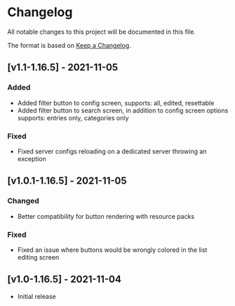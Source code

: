# Changelog
All notable changes to this project will be documented in this file.

The format is based on [Keep a Changelog].

## [v1.1-1.16.5] - 2021-11-05
### Added
- Added filter button to config screen, supports: all, edited, resettable
- Added filter button to search screen, in addition to config screen options supports: entries only, categories only
### Fixed
- Fixed server configs reloading on a dedicated server throwing an exception

## [v1.0.1-1.16.5] - 2021-11-05
### Changed
- Better compatibility for button rendering with resource packs
### Fixed
- Fixed an issue where buttons would be wrongly colored in the list editing screen

## [v1.0-1.16.5] - 2021-11-04
- Initial release

[Keep a Changelog]: https://keepachangelog.com/en/1.0.0/
[Puzzles Lib]: https://www.curseforge.com/minecraft/mc-mods/puzzles-lib
